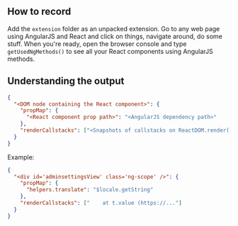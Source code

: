## How to record
Add the `extension` folder as an unpacked extension.
Go to any web page using AngularJS and React and click on things, navigate around, do some stuff.
When you're ready, open the browser console and type `getUsedNgMethods()` to see all your React components using AngularJS methods.

## Understanding the output
```json
{
  "<DOM node containing the React component>": {
    "propMap": {
      "<React component prop path>": "<AngularJS dependency path>"
    },
    "renderCallstacks": ["<Snapshots of callstacks on ReactDOM.render()>"]
  }
}
```
Example:
```json
{
  "<div id='adminsettingsView' class='ng-scope' />": {
    "propMap": {
      "helpers.translate": "$locale.getString"
    },
    "renderCallstacks": ["    at t.value (https://..."]
  }
}
```
